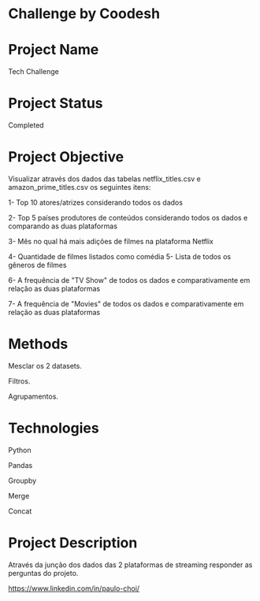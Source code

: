 # Challenge by Coodesh

 
# Project Name
Tech Challenge

# Project Status
Completed

# Project Objective
Visualizar através dos dados das tabelas netflix_titles.csv e amazon_prime_titles.csv os seguintes itens:

1- Top 10 atores/atrizes considerando todos os dados

2- Top 5 países produtores de conteúdos considerando todos os dados e comparando as duas plataformas

3- Mês no qual há mais adições de filmes na plataforma Netflix

4- Quantidade de filmes listados como comédia
5- Lista de todos os gêneros de filmes

6- A frequência de "TV Show" de todos os dados e comparativamente em relação as duas plataformas

7- A frequência de "Movies" de todos os dados e comparativamente em relação as duas plataformas


# Methods
Mesclar os 2 datasets.

Filtros.

Agrupamentos.


# Technologies
Python

Pandas

Groupby

Merge

Concat


# Project Description
Através da junção dos dados das 2 plataformas de streaming responder as perguntas do projeto.




https://www.linkedin.com/in/paulo-choi/

